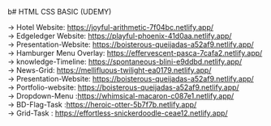 b# HTML CSS BASIC (UDEMY)

-> Hotel Website: https://joyful-arithmetic-7f04bc.netlify.app/ </br>
-> Edgeledger Website: https://playful-phoenix-41d0aa.netlify.app/  </br>
-> Presentation-Website: https://boisterous-queijadas-a52af9.netlify.app/  </br>
-> Hamburger Menu Overlay: https://effervescent-pasca-7cafa2.netlify.app/   </br>
-> knowledge-Timeline: https://spontaneous-blini-e9ddbd.netlify.app/  </br>
-> News-Grid: https://mellifluous-twilight-ea0179.netlify.app/    </br>
-> Presentation-Website: https://boisterous-queijadas-a52af9.netlify.app/  </br>
-> Portfolio-website: https://boisterous-queijadas-a52af9.netlify.app/  </br>
-> Dropdown-Menu :https://whimsical-macaron-c087e1.netlify.app/  </br>
-> BD-Flag-Task :https://heroic-otter-5b7f7b.netlify.app/  </br>
-> Grid-Task : https://effortless-snickerdoodle-ceae12.netlify.app/ </br>
